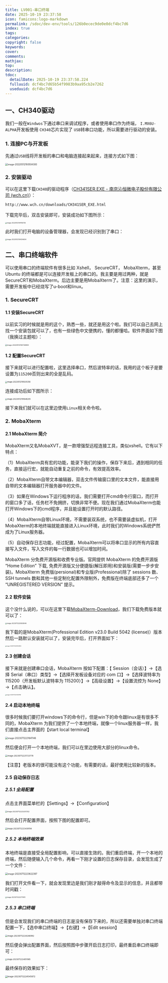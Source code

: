 ```yaml
---
title: LV001-串口终端
date: 2025-10-19 23:37:58
icon: famicons:logo-markdown
permalink: /sdoc/dev-env/tools/126b0ecec9de0e0dcf4bc7d6
index: true
tags:
categories:
copyright: false
keywords:
cover:
comments:
mathjax:
top:
description:
tdoc:
  detailDate: 2025-10-19 23:37:58.224
  fulluuid: dcf4bc7d65b54f9983b9aa95cb2e7262
  useduuid: dcf4bc7d6
---
```


<!-- more -->

## 一、CH340驱动

我们一般在` Windwos `下通过串口来调试程序，或者使用串口作为终端， `I.MX6U-ALPHA`开发板使用 `CH340`芯片实现了 `USB`转串口功能，所以需要进行驱动的安装。

### 1. 连接PC与开发板

先通过`USB`线将开发板的串口和电脑连接起来起来，连接方式如下图：

<img src="./LV001-串口终端/img/image-20220512193504300.png" alt="image-20220512193504300" style="zoom:50%;" />

### 2. 安装驱动

可以在这里下载`CH340`的驱动程序（[CH341SER.EXE - 南京沁恒微电子股份有限公司 (wch.cn)](https://www.wch.cn/downloads/CH341SER_EXE.html)）：

```html
http://www.wch.cn/downloads/CH341SER_EXE.html
```

下载完毕后，双击安装即可，安装成功如下图所示：

<img src="./LV001-串口终端/img/image-20220512194156736.png" alt="image-20220512194156736" style="zoom:33%;" />

此时我们打开电脑的设备管理器，会发现已经识别到了串口：

<img src="./LV001-串口终端/img/image-20220512194304604.png" alt="image-20220512194304604" style="zoom:33%;" />

## 二、串口终端软件

可以使用串口的终端软件有很多比如 Xshell， SecureCRT， MobaXterm，甚至 Ubuntu 的终端都是可以连接开发板上的串口的。我主要是用过两种，就是SecureCRT和MobaXterm。后边主要是用MobaXterm了。注意：这里的演示，需要开发板中已经烧写了u-boot和linux。

### 1. SecureCRT

#### 1.1 安装SecureCRT

以前实习的时候就是用的这个，熟悉一些，就还是用这个啦。我们可以自己去网上找一个安装包就可以了，也有一些绿色中文便携的，懂的都懂哈。软件界面如下图（我换过主题啦）：

<img src="./LV001-串口终端/img/image-20220512194728869.png" alt="image-20220512194728869" style="zoom:37%;" />

#### 1.2 配置SecureCRT

接下来就可以进行配置啦，这里选择串口，然后波特率的话，我用的这个板子是要设置为`115200`否则出来的全是乱码。

<img src="./LV001-串口终端/img/image-20220512195035356.png" alt="image-20220512195035356" style="zoom: 40%;" />

连接成功后如下图所示：

<img src="./LV001-串口终端/img/image-20220512195646205.png" alt="image-20220512195646205" style="zoom: 40%;" />

接下来我们就可以在这里边使用`Linux`相关命令啦。

### 2. MobaXterm  

#### 2.1 MobaXterm 简介

MobaXterm又名MobaXVT，是一款增强型远程连接工具，类似xshell。它有以下特点：

（1）MobaXterm具有宏的功能，能录下我们的操作，保存下来后，遇到相同的任务，直接运行宏，就能自动重复之前的命令，有效提高效率。

（2）MobaXterm自带文本编辑器，双击文件传输窗口里的文本文件，能直接用自带的文本编辑器打开服务器中的文件。

（3）如果在Windows下运行程序的话，我们需要打开cmd命令行窗口，而打开的窗口多了话，任务栏不免拥挤，切换非常不便。现在我们通过MobaXterm也能打开Windows下的cmd程序，并且能设置打开时的默认路径。

（4）MobaXterm自带Linux环境，不需要装双系统，也不需要装虚拟机，打开MobaXterm的本地终端就能直接进入Linux环境，此时我们的Windows系统俨然成为了Linux服务器。

（5）自动保存日志功能，经过配置，MobaXterm可以将串口显示的所有内容直接写入文件，写入文件的每一行数据也可以增加时间。

MobaXterm 分免费开源版和收费专业版。官网提供 MobaXterm 的免费开源版 “Home Edition” 下载, 免费开源版又分便捷版(解压即用)和安装版(需要一步步安装)。MobaXterm 免费版(persional)和专业版(Professional)除了 sessions 数、SSH tunnels 数和其他一些定制化配置外限制外，免费版在终端底部还多了一个 “UNREGISTERED VERSION” 提示。

#### 2.2 软件安装

这个没什么说的，可以在这里下载[MobaXterm-Download](https://mobaxterm.mobatek.net/download.html)，我们下载免费版本就可以了：

<img src="./LV001-串口终端/img/image-20230712220838048.png" alt="image-20230712220838048" style="zoom: 33%;" />

我下载的是MobaXterm(Professional Edition v23.0 Build 5042 (license)）版本然后一路默认安装就可以了，安装完毕后，打开界面如下：

<img src="./LV001-串口终端/img/image-20230712220924822.png" alt="image-20230712220924822" style="zoom: 25%;" />

#### 2.3 创建会话

接下来就是创建串口会话，MobaXterm 按如下配置：【 Session（会话）】&rarr;【选择 Serial（串口）类型】&rarr;【选择开发板设备对应的 com 口】&rarr;【选择波特率为 115200（开发板默认波特率为 115200）】&rarr;【高级设置】&rarr;【设置流控为 None】&rarr;【点击确认】。  

<img src="./LV001-串口终端/img/image-20230712221430786.png" alt="image-20230712221430786" style="zoom:25%;" />

#### 2.4 启动本地终端

很多时候我们要打开windows下的命令行，但是win下的命令跟linux是有很多不同的，MobaXterm 为我们提供了一个本地终端，就像一个linux服务器一样，我们直接点击主界面的【start local terminal】

<img src="./LV001-串口终端/img/image-20230712221641146.png" alt="image-20230712221641146" style="zoom:50%;" />

然后便会打开一个本地终端，我们可以在里边使用大部分的linux命令。

<img src="./LV001-串口终端/img/image-20230712221723778.png" alt="image-20230712221723778" style="zoom:45%;" />

【注意】老版本的很可能没有这个功能，有需要的话，最好使用比较新的版本。

#### 2.5 自动保存日志

##### 2.5.1 全局配置

点击主界面菜单栏的【Settings】&rarr;【Configuration】

<img src="./LV001-串口终端/img/image-20230712223207252.png" alt="image-20230712223207252" style="zoom:38%;" />

然后会打开配置界面，按照下图的配置即可。

<img src="./LV001-串口终端/img/image-20230712223438194.png" alt="image-20230712223438194" style="zoom:42%;" />

##### 2.5.2 本地终端效果

本地终端是直接受全局配置影响，可以直接生效的。我们重启终端，开一个本地的终端，然后随便输入几个命令，再看一下刚才设置的日志保存目录，会发现生成了一个文件：

<img src="./LV001-串口终端/img/image-20230712223622397.png" alt="image-20230712223622397" style="zoom:50%;" />

我们打开文件看一下，就会发现里边是我们刚才敲得命令及显示的信息，并且都带时间戳：

<img src="./LV001-串口终端/img/image-20230712223711410.png" alt="image-20230712223711410" style="zoom: 33%;" />



##### 2.5.3 串口终端

但是会发现我们的串口终端的日志是没有保存下来的，所以还需要单独对串口终端配置一下，【选中串口终端】&rarr;【右键】&rarr;【Edit session】

<img src="./LV001-串口终端/img/image-20230712224246992.png" alt="image-20230712224246992" style="zoom:45%;" />

然后便会弹出配置界面，然后按照图中步骤开启日志打印，最终重启串口终端即可：

<img src="./LV001-串口终端/img/image-20230712224051985.png" alt="image-20230712224051985" style="zoom:40%;" />

最终保存的效果如下：

<img src="./LV001-串口终端/img/image-20230712224545872.png" alt="image-20230712224545872" style="zoom:47%;" />
